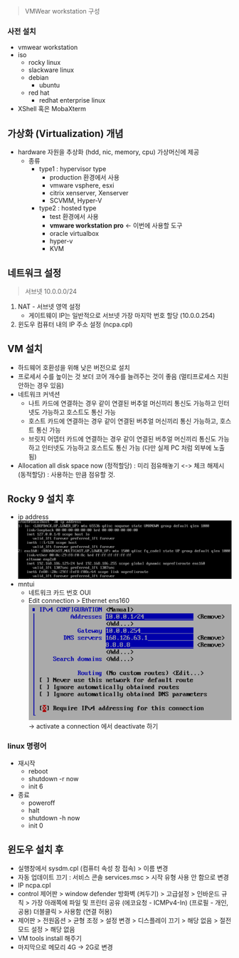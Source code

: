 > VMWear workstation 구성

### 사전 설치
- vmwear workstation
- iso
	- rocky linux
	- slackware linux
	- debian 
		- ubuntu
	- red hat 
		- redhat enterprise linux
- XShell 혹은 MobaXterm



## 가상화 (Virtualization) 개념

- hardware 자원을 추상화 (hdd, nic, memory, cpu) 가상머신에 제공
	- 종류
		- type1 : hypervisor type
			- production 환경에서 사용
			- vmware vsphere, esxi
			- citrix xenserver, Xenserver
			- SCVMM, Hyper-V
		- type2 : hosted type
			- test 환경에서 사용
			- **vmware workstation pro** <- 이번에 사용할 도구
			- oracle virtualbox
			- hyper-v
			- KVM

## 네트워크 설정

> 서브넷 10.0.0.0/24

1. NAT - 서브넷 영역 설정
	- 게이트웨이 IP는 일반적으로 서브넷 가장 마지막 번호 할당 (10.0.0.254)
2. 윈도우 컴퓨터 내의 IP 주소 설정 (ncpa.cpl)


## VM 설치

- 하드웨어 호환성을 위해 낮은 버전으로 설치
- 프로세서 수를 높이는 것 보더 코어 개수를 늘려주는 것이 좋음 (멀티프로세스 지원 안하는 경우 있음)
- 네트워크 커넥션
	- 나트 카드에 연결하는 경우 같이 연결된 버추얼 머신끼리 통신도 가능하고 인터넷도 가능하고 호스트도 통신 가능
	- 호스트 카드에 연결하는 경우 같이 연결된 버추얼 머신끼리 통신 가능하고, 호스트 통신 가능
	- 브릿지 어뎁터 카드에 연결하는 경우 같이 연결된 버추얼 머신끼리 통신도 가능하고 인터넷도 가능하고 호스트도 통신 가능 (다만 실제 PC 처럼 외부에 노출됨)
- Allocation all disk space now (정적할당) : 미리 점유해놓기 <-> 체크 해제시 (동적할당) : 사용하는 만큼 점유할 것.


## Rocky 9 설치 후
- ip address
![](src/스크린샷%202024-09-24%20오후%202.11.29.png)
- mntui
	- 네트워크 카드 번호 OUI 
	- Edit connection > Ethernet ens160 
![](src/스크린샷%202024-09-24%20오후%202.17.38.png)
-> activate a connection 에서 deactivate 하기


### linux 명령어
- 재시작
	- reboot
	- shutdown -r now
	- init 6
- 종료
	- poweroff
	- halt
	- shutdown -h now
	- init 0

## 윈도우 설치 후
- 실행창에서 sysdm.cpl (컴퓨터 속성 창 접속) > 이름 변경
- 자동 업데이트 끄기 : 서비스 콘솔 services.msc > 시작 유형 사용 안 함으로 변경
- IP ncpa.cpl
- control 제어판 > window defender 방화벽 (켜두기) > 고급설정 > 인바운드 규칙 > 가장 아래쪽에 파일 및 프린터 공유 (에코요청 - ICMPv4-In) (프로필 - 개인, 공용) 더블클릭 > 사용함 (연결 허용)
- 제어판 > 전원옵션 > 균형 조정 > 설정 변경 > 디스플레이 끄기 > 해당 없음 > 절전 모드 설정 > 해당 없음
- VM tools install 해주기
- 마지막으로 메모리 4G -> 2G로 변경